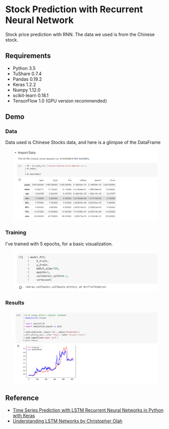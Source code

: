 # Stock Prediction with Recurrent Neural Network

Stock price prediction with RNN. The data we used is from the Chinese stock.

## Requirements

- Python 3.5
- TuShare 0.7.4
- Pandas 0.19.2
- Keras 1.2.2
- Numpy 1.12.0
- scikit-learn 0.18.1
- TensorFlow 1.0 (GPU version recommended)


## Demo

### Data
<p>Data used is Chinese Stocks data, and here is a glimpse of the DataFrame</p>
<div style="text-align:center">
	<img src="/screen1.png" alt="Data" style="width: 450px;"/>
</div>

### Training
<p> I've trained with 5 epochs, for a basic visualization.</p>
<div style="text-align:center">
	<img src="/screen3.png" alt="Training Demo" style="width: 450px;"/>
</div>

### Results
<div style="text-align:center">
	<img src="/screen2.png" alt="Training Result Demo" style="width: 450px;"/>
</div>

## Reference

- [Time Series Prediction with LSTM Recurrent Neural Networks in Python with Keras](http://machinelearningmastery.com/time-series-prediction-lstm-recurrent-neural-networks-python-keras/)
- [Understanding LSTM Networks by Christopher Olah](http://colah.github.io/posts/2015-08-Understanding-LSTMs/)
